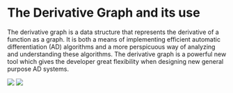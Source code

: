 # The Derivative Graph and its use

The derivative graph is a data structure that represents the derivative of a function as a graph. It is both a means of implementing efficient automatic differentiation (AD) algorithms and a more perspicuous way of analyzing and understanding these algorithms. The derivative graph is a powerful new tool which gives the developer great flexibility when designing new general purpose AD systems.

[![](https://img.shields.io/badge/docs-stable-blue.svg)](https://brianguenter.github.io/FastDifferentiation.jl/stable) [![](https://img.shields.io/badge/docs-dev-blue.svg)](https://brianguenter.github.io/FastDifferentiation.jl/dev)


